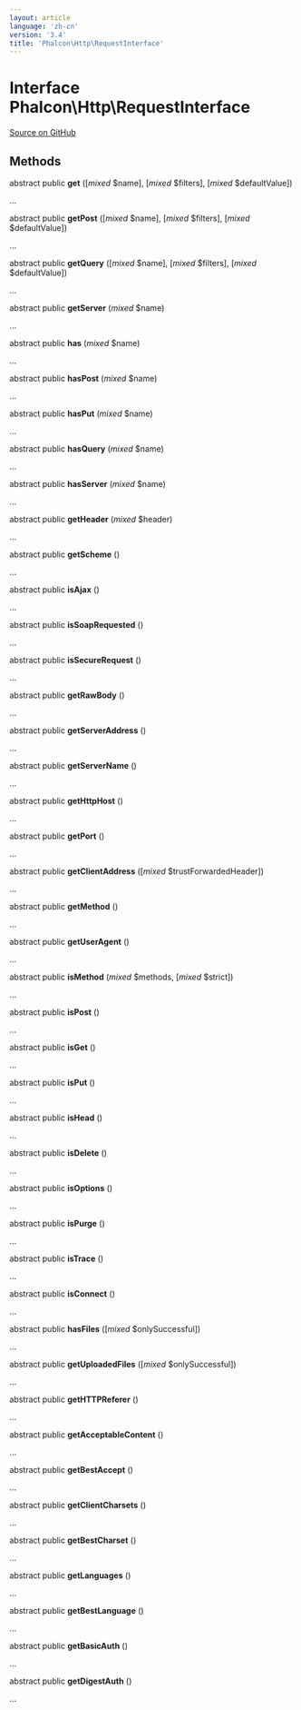 ```yaml
---
layout: article
language: 'zh-cn'
version: '3.4'
title: 'Phalcon\Http\RequestInterface'
---
```


# Interface **Phalcon\Http\RequestInterface**

<a href="https://github.com/phalcon/cphalcon/tree/v3.4.0/phalcon/http/requestinterface.zep" class="btn btn-default btn-sm">Source on GitHub</a>

## Methods

abstract public **get** ([*mixed* $name], [*mixed* $filters], [*mixed* $defaultValue])

...

abstract public **getPost** ([*mixed* $name], [*mixed* $filters], [*mixed* $defaultValue])

...

abstract public **getQuery** ([*mixed* $name], [*mixed* $filters], [*mixed* $defaultValue])

...

abstract public **getServer** (*mixed* $name)

...

abstract public **has** (*mixed* $name)

...

abstract public **hasPost** (*mixed* $name)

...

abstract public **hasPut** (*mixed* $name)

...

abstract public **hasQuery** (*mixed* $name)

...

abstract public **hasServer** (*mixed* $name)

...

abstract public **getHeader** (*mixed* $header)

...

abstract public **getScheme** ()

...

abstract public **isAjax** ()

...

abstract public **isSoapRequested** ()

...

abstract public **isSecureRequest** ()

...

abstract public **getRawBody** ()

...

abstract public **getServerAddress** ()

...

abstract public **getServerName** ()

...

abstract public **getHttpHost** ()

...

abstract public **getPort** ()

...

abstract public **getClientAddress** ([*mixed* $trustForwardedHeader])

...

abstract public **getMethod** ()

...

abstract public **getUserAgent** ()

...

abstract public **isMethod** (*mixed* $methods, [*mixed* $strict])

...

abstract public **isPost** ()

...

abstract public **isGet** ()

...

abstract public **isPut** ()

...

abstract public **isHead** ()

...

abstract public **isDelete** ()

...

abstract public **isOptions** ()

...

abstract public **isPurge** ()

...

abstract public **isTrace** ()

...

abstract public **isConnect** ()

...

abstract public **hasFiles** ([*mixed* $onlySuccessful])

...

abstract public **getUploadedFiles** ([*mixed* $onlySuccessful])

...

abstract public **getHTTPReferer** ()

...

abstract public **getAcceptableContent** ()

...

abstract public **getBestAccept** ()

...

abstract public **getClientCharsets** ()

...

abstract public **getBestCharset** ()

...

abstract public **getLanguages** ()

...

abstract public **getBestLanguage** ()

...

abstract public **getBasicAuth** ()

...

abstract public **getDigestAuth** ()

...
